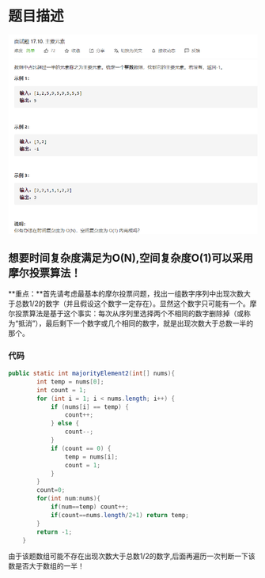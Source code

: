 # 题目描述

![image-20210308091510900](FindMajorityElementLcci.assets/image-20210308091510900.png)

## 想要时间复杂度满足为O(N),空间复杂度O(1)可以采用摩尔投票算法！
**重点：**首先请考虑最基本的摩尔投票问题，找出一组数字序列中出现次数大于总数1/2的数字（并且假设这个数字一定存在）。显然这个数字只可能有一个。摩尔投票算法是基于这个事实：每次从序列里选择两个不相同的数字删除掉（或称为“抵消”），最后剩下一个数字或几个相同的数字，就是出现次数大于总数一半的那个。

### 代码

```java
public static int majorityElement2(int[] nums){
        int temp = nums[0];
        int count = 1;
        for (int i = 1; i < nums.length; i++) {
            if (nums[i] == temp) {
                count++;
            } else {
                count--;
            }
            if (count == 0) {
                temp = nums[i];
                count = 1;
            }
        }
        count=0;
        for(int num:nums){
            if(num==temp) count++;
            if(count==nums.length/2+1) return temp;
        }
        return -1;
    }
```

由于该题数组可能不存在出现次数大于总数1/2的数字,后面再遍历一次判断一下该数是否大于数组的一半！